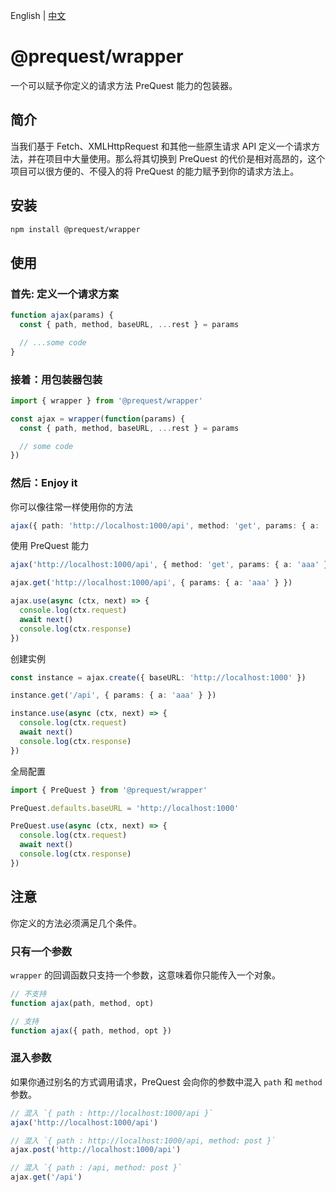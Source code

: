 English | [中文](./README_zh-CN.md)

# @prequest/wrapper

一个可以赋予你定义的请求方法 PreQuest 能力的包装器。

## 简介

当我们基于 Fetch、XMLHttpRequest 和其他一些原生请求 API 定义一个请求方法，并在项目中大量使用。那么将其切换到 PreQuest 的代价是相对高昂的，这个项目可以很方便的、不侵入的将 PreQuest 的能力赋予到你的请求方法上。

## 安装

```bash
npm install @prequest/wrapper
```

## 使用

### 首先: 定义一个请求方案

```ts
function ajax(params) {
  const { path, method, baseURL, ...rest } = params

  // ...some code
}
```

### 接着：用包装器包装

```ts
import { wrapper } from '@prequest/wrapper'

const ajax = wrapper(function(params) {
  const { path, method, baseURL, ...rest } = params

  // some code
})
```

### 然后：Enjoy it

你可以像往常一样使用你的方法

```ts
ajax({ path: 'http://localhost:1000/api', method: 'get', params: { a: 'aaa' } })
```

使用 PreQuest 能力

```ts
ajax('http://localhost:1000/api', { method: 'get', params: { a: 'aaa' } })

ajax.get('http://localhost:1000/api', { params: { a: 'aaa' } })

ajax.use(async (ctx, next) => {
  console.log(ctx.request)
  await next()
  console.log(ctx.response)
})
```

创建实例

```ts
const instance = ajax.create({ baseURL: 'http://localhost:1000' })

instance.get('/api', { params: { a: 'aaa' } })

instance.use(async (ctx, next) => {
  console.log(ctx.request)
  await next()
  console.log(ctx.response)
})
```

全局配置

```ts
import { PreQuest } from '@prequest/wrapper'

PreQuest.defaults.baseURL = 'http://localhost:1000'

PreQuest.use(async (ctx, next) => {
  console.log(ctx.request)
  await next()
  console.log(ctx.response)
})
```

## 注意

你定义的方法必须满足几个条件。

### 只有一个参数

`wrapper` 的回调函数只支持一个参数，这意味着你只能传入一个对象。

```ts
// 不支持
function ajax(path, method, opt)

// 支持
function ajax({ path, method, opt })
```

### 混入参数

如果你通过别名的方式调用请求，PreQuest 会向你的参数中混入 `path` 和 `method` 参数。

```ts
// 混入 `{ path : http://localhost:1000/api }`
ajax('http://localhost:1000/api')

// 混入 `{ path : http://localhost:1000/api, method: post }`
ajax.post('http://localhost:1000/api')

// 混入 `{ path : /api, method: post }`
ajax.get('/api')
```
